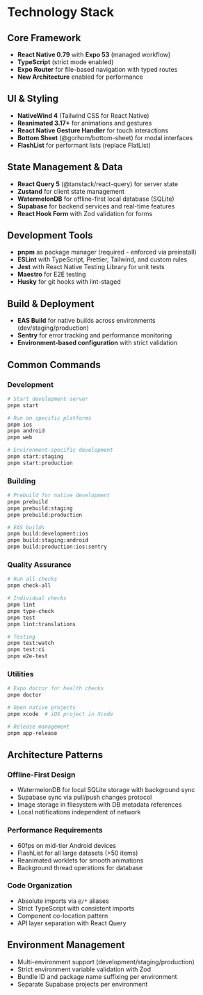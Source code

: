 # Technology Stack

## Core Framework

- **React Native 0.79** with **Expo 53** (managed workflow)
- **TypeScript** (strict mode enabled)
- **Expo Router** for file-based navigation with typed routes
- **New Architecture** enabled for performance

## UI & Styling

- **NativeWind 4** (Tailwind CSS for React Native)
- **Reanimated 3.17+** for animations and gestures
- **React Native Gesture Handler** for touch interactions
- **Bottom Sheet** (@gorhom/bottom-sheet) for modal interfaces
- **FlashList** for performant lists (replace FlatList)

## State Management & Data

- **React Query 5** (@tanstack/react-query) for server state
- **Zustand** for client state management
- **WatermelonDB** for offline-first local database (SQLite)
- **Supabase** for backend services and real-time features
- **React Hook Form** with Zod validation for forms

## Development Tools

- **pnpm** as package manager (required - enforced via preinstall)
- **ESLint** with TypeScript, Prettier, Tailwind, and custom rules
- **Jest** with React Native Testing Library for unit tests
- **Maestro** for E2E testing
- **Husky** for git hooks with lint-staged

## Build & Deployment

- **EAS Build** for native builds across environments (dev/staging/production)
- **Sentry** for error tracking and performance monitoring
- **Environment-based configuration** with strict validation

## Common Commands

### Development

```bash
# Start development server
pnpm start

# Run on specific platforms
pnpm ios
pnpm android
pnpm web

# Environment-specific development
pnpm start:staging
pnpm start:production
```

### Building

```bash
# Prebuild for native development
pnpm prebuild
pnpm prebuild:staging
pnpm prebuild:production

# EAS builds
pnpm build:development:ios
pnpm build:staging:android
pnpm build:production:ios:sentry
```

### Quality Assurance

```bash
# Run all checks
pnpm check-all

# Individual checks
pnpm lint
pnpm type-check
pnpm test
pnpm lint:translations

# Testing
pnpm test:watch
pnpm test:ci
pnpm e2e-test
```

### Utilities

```bash
# Expo doctor for health checks
pnpm doctor

# Open native projects
pnpm xcode  # iOS project in Xcode

# Release management
pnpm app-release
```

## Architecture Patterns

### Offline-First Design

- WatermelonDB for local SQLite storage with background sync
- Supabase sync via pull/push changes protocol
- Image storage in filesystem with DB metadata references
- Local notifications independent of network

### Performance Requirements

- 60fps on mid-tier Android devices
- FlashList for all large datasets (>50 items)
- Reanimated worklets for smooth animations
- Background thread operations for database

### Code Organization

- Absolute imports via `@/*` aliases
- Strict TypeScript with consistent imports
- Component co-location pattern
- API layer separation with React Query

## Environment Management

- Multi-environment support (development/staging/production)
- Strict environment variable validation with Zod
- Bundle ID and package name suffixing per environment
- Separate Supabase projects per environment
